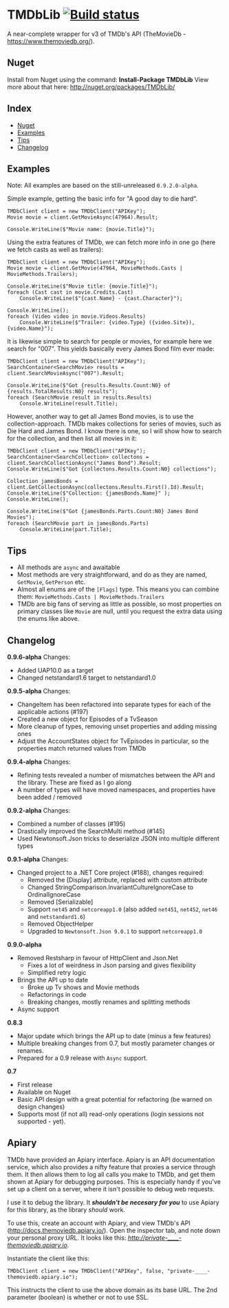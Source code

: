 TMDbLib [![Build status](https://ci.appveyor.com/api/projects/status/t7wph9cawrl9qho0?svg=true)](https://ci.appveyor.com/project/LordMike/tmdblib)
=======

A near-complete wrapper for v3 of TMDb's API (TheMovieDb - https://www.themoviedb.org/).

Nuget
-----

Install from Nuget using the command: **Install-Package TMDbLib**
View more about that here: http://nuget.org/packages/TMDbLib/

Index
---------

- [Nuget](#nuget)
- [Examples](#examples)
- [Tips](#tips)
- [Changelog](#changelog)

Examples
--------

Note: All examples are based on the still-unreleased `0.9.2.0-alpha`. 

Simple example, getting the basic info for "A good day to die hard".

    TMDbClient client = new TMDbClient("APIKey");
    Movie movie = client.GetMovieAsync(47964).Result;
    
    Console.WriteLine($"Movie name: {movie.Title}");

Using the extra features of TMDb, we can fetch more info in one go (here we fetch casts as well as trailers):

    TMDbClient client = new TMDbClient("APIKey");
    Movie movie = client.GetMovie(47964, MovieMethods.Casts | MovieMethods.Trailers);
    
    Console.WriteLine($"Movie title: {movie.Title}");
    foreach (Cast cast in movie.Credits.Cast)
        Console.WriteLine($"{cast.Name} - {cast.Character}");

    Console.WriteLine();
    foreach (Video video in movie.Videos.Results)
        Console.WriteLine($"Trailer: {video.Type} ({video.Site}), {video.Name}");

It is likewise simple to search for people or movies, for example here we search for "007". This yields basically every James Bond film ever made:

    TMDbClient client = new TMDbClient("APIKey");
    SearchContainer<SearchMovie> results = client.SearchMovieAsync("007").Result;

    Console.WriteLine($"Got {results.Results.Count:N0} of {results.TotalResults:N0} results");
    foreach (SearchMovie result in results.Results)
        Console.WriteLine(result.Title);

However, another way to get all James Bond movies, is to use the collection-approach. TMDb makes collections for series of movies, such as Die Hard and James Bond. I know there is one, so I will show how to search for the collection, and then list all movies in it:

    TMDbClient client = new TMDbClient("APIKey");
    SearchContainer<SearchCollection> collectons = client.SearchCollectionAsync("James Bond").Result;
    Console.WriteLine($"Got {collectons.Results.Count:N0} collections");

    Collection jamesBonds = client.GetCollectionAsync(collectons.Results.First().Id).Result;
    Console.WriteLine($"Collection: {jamesBonds.Name}" );
    Console.WriteLine();

    Console.WriteLine($"Got {jamesBonds.Parts.Count:N0} James Bond Movies");
    foreach (SearchMovie part in jamesBonds.Parts)
        Console.WriteLine(part.Title);

Tips
---------

* All methods are `async` and awaitable
* Most methods are very straightforward, and do as they are named, `GetMovie`, `GetPerson` etc.
* Almost all enums are of the `[Flags]` type. This means you can combine them: `MovieMethods.Casts | MovieMethods.Trailers`
* TMDb are big fans of serving as little as possible, so most properties on primary classes like `Movie` are null, until you request the extra data using the enums like above.

Changelog
---------

**0.9.6-alpha**
Changes:
   - Added UAP10.0 as a target
   - Changed netstandard1.6 target to netstandard1.0

**0.9.5-alpha**
Changes:
   - ChangeItem has been refactored into separate types for each of the applicable actions (#197)
   - Created a new object for Episodes of a TvSeason
   - More cleanup of types, removing unset properties and adding missing ones
   - Adjust the AccountStates object for TvEpisodes in particular, so the properties match returned values from TMDb

**0.9.4-alpha**
Changes:
   - Refining tests revealed a number of mismatches between the API and the library. These are fixed as I go along
   - A number of types will have moved namespaces, and properties have been added / removed

**0.9.2-alpha**
Changes:
   - Combined a number of classes (#195)
   - Drastically improved the SearchMulti method (#145)
   - Used Newtonsoft.Json tricks to deserialize JSON into multiple different types

**0.9.1-alpha**
Changes:
 - Changed project to a .NET Core project (#188), changes required:
   - Removed the [Display] attribute, replaced with custom attribute
   - Changed StringComparison.InvariantCultureIgnoreCase to OrdinalIgnoreCase
   - Removed [Serializable]
   - Support `net45` and `netcoreapp1.0` (also added `net451`, `net452`, `net46` and `netstandard1.6`)
   - Removed ObjectHelper
   - Upgraded to `Newtonsoft.Json 9.0.1` to support `netcoreapp1.0`

**0.9.0-alpha**
 - Removed Restsharp in favour of HttpClient and Json.Net
   - Fixes a lot of weirdness in Json parsing and gives flexibility
   - Simplified retry logic
 - Brings the API up to date
   - Broke up Tv shows and Movie methods
   - Refactorings in code
   - Breaking changes, mostly renames and splitting methods
 - Async support

**0.8.3**

 - Major update which brings the API up to date (minus a few features)
 - Multiple breaking changes from 0.7, but mostly parameter changes or renames.
 - Prepared for a 0.9 release with `Async` support.

**0.7**

 - First release
 - Available on Nuget
 - Basic API design with a great potential for refactoring (be warned on design changes)
 - Supports most (if not all) read-only operations (login sessions not supported - yet).

Apiary
------

TMDb have provided an Apiary interface. Apiary is an API documentation service, which also provides a nifty feature that proxies a service through them. It then allows them to log all calls you make to TMDb, and get them shown at Apiary for debugging purposes. This is especially handy if you've set up a client on a server, where it isn't possible to debug web requests.

I use it to debug the library. It ***shouldn't be necesary for you*** to use Apiary for this library, as the library *should* work.

To use this, create an account with Apiary, and view TMDb's API (http://docs.themoviedb.apiary.io/). Open the inspector tab, and note down your personal proxy URL. It looks like this: *http://private-____-themoviedb.apiary.io*.

Instantiate the client like this:

    TMDbClient client = new TMDbClient("APIKey", false, "private-____-themoviedb.apiary.io");

This instructs the client to use the above domain as its base URL. The 2nd parameter (boolean) is whether or not to use SSL.
